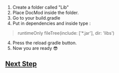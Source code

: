 1. Create a folder called "Lib"
2. Place DocMod inside the folder.
3. Go to your build.gradle
4. Put in dependencies and inside type : 
> runtimeOnly fileTree(include: ['*.jar'], dir: 'libs')
4. Press the reload gradle button.
5. Now you are ready 😎

## [Next Step](./../docmod/index.md)